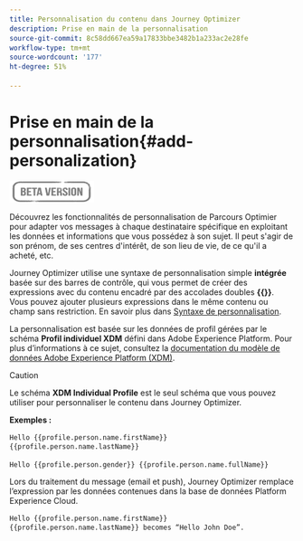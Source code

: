 ```yaml
---
title: Personnalisation du contenu dans Journey Optimizer
description: Prise en main de la personnalisation
source-git-commit: 8c58dd667ea59a17833bbe3482b1a233ac2e28fe
workflow-type: tm+mt
source-wordcount: '177'
ht-degree: 51%

---
```


# Prise en main de la personnalisation{#add-personalization}

![](../assets/do-not-localize/badge.png)

Découvrez les fonctionnalités de personnalisation de Parcours Optimier pour adapter vos messages à chaque destinataire spécifique en exploitant les données et informations que vous possédez à son sujet. Il peut s&#39;agir de son prénom, de ses centres d&#39;intérêt, de son lieu de vie, de ce qu&#39;il a acheté, etc.

Journey Optimizer utilise une syntaxe de personnalisation simple **intégrée** basée sur des barres de contrôle, qui vous permet de créer des expressions avec du contenu encadré par des accolades doubles **{{}}**. Vous pouvez ajouter plusieurs expressions dans le même contenu ou champ sans restriction. En savoir plus dans [Syntaxe de personnalisation](personalization-syntax.md).

La personnalisation est basée sur les données de profil gérées par le schéma **Profil individuel XDM** défini dans Adobe Experience Platform. Pour plus d’informations à ce sujet, consultez la [documentation du modèle de données Adobe Experience Platform (XDM)](https://experienceleague.adobe.com/docs/experience-platform/xdm/home.html?lang=fr).

>[!CAUTION]
>Le schéma **XDM Individual Profile** est le seul schéma que vous pouvez utiliser pour personnaliser le contenu dans Journey Optimizer.

**Exemples :**

```
Hello {{profile.person.name.firstName}} {{profile.person.name.lastName}}

Hello {{profile.person.gender}} {{profile.person.name.fullName}}
```

Lors du traitement du message (email et push), Journey Optimizer remplace l’expression par les données contenues dans la base de données Platform Experience Cloud.

```
Hello {{profile.person.name.firstName}} {{profile.person.name.lastName}} becomes “Hello John Doe”.
```

